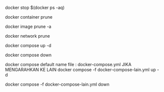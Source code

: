 <!-- MEMBERHENTIKAN SEMUA CONTAINER -->
docker stop $(docker ps -aq)
<!-- MENGHAPUS SEMUA CONTAINER -->
docker container prune
<!-- MENGHAPUS SEMUA IMAGE -->
docker image prune -a
<!-- MENGHAPUS SEMUA NETWORK -->
docker network prune
<!-- MENJALANKAN DOCKER COMPOSER SEKALIGUS -->
docker compose up -d
<!-- REMOVE MEMBERHENTIKAN COMPOSE dan YANG BERJALAN -->
docker compose down
<!-- MENGARAHKAN KE FILE COMPOSE LAIN -->
docker compose default name file : docker-compose.yml
JIKA MENGARAHKAN KE LAIN
docker compose -f docker-compose-lain.yml up -d
<!-- MEMBERHENTIKAN COMPOSE LAIN -->
docker compose -f docker-compose-lain.yml down